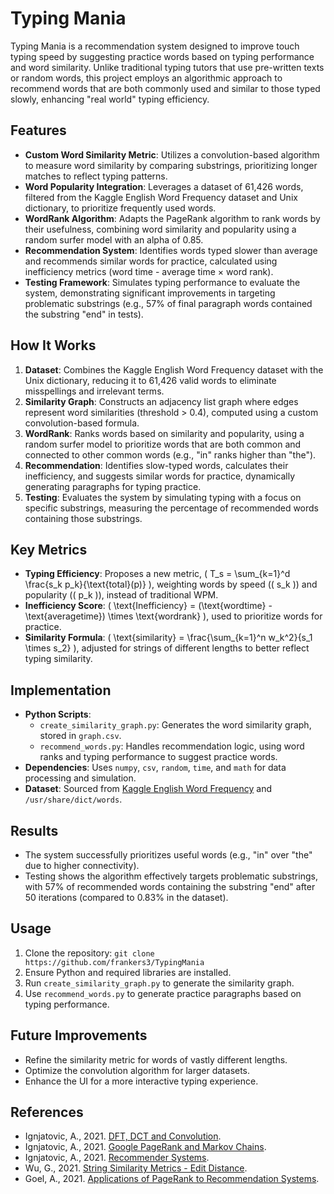 # Typing Mania

Typing Mania is a recommendation system designed to improve touch typing speed by suggesting practice words based on typing performance and word similarity. Unlike traditional typing tutors that use pre-written texts or random words, this project employs an algorithmic approach to recommend words that are both commonly used and similar to those typed slowly, enhancing "real world" typing efficiency.

## Features
- **Custom Word Similarity Metric**: Utilizes a convolution-based algorithm to measure word similarity by comparing substrings, prioritizing longer matches to reflect typing patterns.
- **Word Popularity Integration**: Leverages a dataset of 61,426 words, filtered from the Kaggle English Word Frequency dataset and Unix dictionary, to prioritize frequently used words.
- **WordRank Algorithm**: Adapts the PageRank algorithm to rank words by their usefulness, combining word similarity and popularity using a random surfer model with an alpha of 0.85.
- **Recommendation System**: Identifies words typed slower than average and recommends similar words for practice, calculated using inefficiency metrics (word time - average time × word rank).
- **Testing Framework**: Simulates typing performance to evaluate the system, demonstrating significant improvements in targeting problematic substrings (e.g., 57% of final paragraph words contained the substring "end" in tests).

## How It Works
1. **Dataset**: Combines the Kaggle English Word Frequency dataset with the Unix dictionary, reducing it to 61,426 valid words to eliminate misspellings and irrelevant terms.
2. **Similarity Graph**: Constructs an adjacency list graph where edges represent word similarities (threshold > 0.4), computed using a custom convolution-based formula.
3. **WordRank**: Ranks words based on similarity and popularity, using a random surfer model to prioritize words that are both common and connected to other common words (e.g., "in" ranks higher than "the").
4. **Recommendation**: Identifies slow-typed words, calculates their inefficiency, and suggests similar words for practice, dynamically generating paragraphs for typing practice.
5. **Testing**: Evaluates the system by simulating typing with a focus on specific substrings, measuring the percentage of recommended words containing those substrings.

## Key Metrics
- **Typing Efficiency**: Proposes a new metric, \( T_s = \sum_{k=1}^d \frac{s_k p_k}{\text{total}(p)} \), weighting words by speed (\( s_k \)) and popularity (\( p_k \)), instead of traditional WPM.
- **Inefficiency Score**: \( \text{Inefficiency} = (\text{wordtime} - \text{averagetime}) \times \text{wordrank} \), used to prioritize words for practice.
- **Similarity Formula**: \( \text{similarity} = \frac{\sum_{k=1}^n w_k^2}{s_1 \times s_2} \), adjusted for strings of different lengths to better reflect typing similarity.

## Implementation
- **Python Scripts**:
  - `create_similarity_graph.py`: Generates the word similarity graph, stored in `graph.csv`.
  - `recommend_words.py`: Handles recommendation logic, using word ranks and typing performance to suggest practice words.
- **Dependencies**: Uses `numpy`, `csv`, `random`, `time`, and `math` for data processing and simulation.
- **Dataset**: Sourced from [Kaggle English Word Frequency](https://www.kaggle.com/rtatman/english-word-frequency) and `/usr/share/dict/words`.

## Results
- The system successfully prioritizes useful words (e.g., "in" over "the" due to higher connectivity).
- Testing shows the algorithm effectively targets problematic substrings, with 57% of recommended words containing the substring "end" after 50 iterations (compared to 0.83% in the dataset).

## Usage
1. Clone the repository: `git clone https://github.com/frankers3/TypingMania`
2. Ensure Python and required libraries are installed.
3. Run `create_similarity_graph.py` to generate the similarity graph.
4. Use `recommend_words.py` to generate practice paragraphs based on typing performance.

## Future Improvements
- Refine the similarity metric for words of vastly different lengths.
- Optimize the convolution algorithm for larger datasets.
- Enhance the UI for a more interactive typing experience.

## References
- Ignjatovic, A., 2021. [DFT, DCT and Convolution](http://www.cse.unsw.edu.au/cs4121/lectures_2019/DFT_DCT_CONV_short.pdf).
- Ignjatovic, A., 2021. [Google PageRank and Markov Chains](http://www.cse.unsw.edu.au/cs4121/lectures_2019/pagerank_slides_short.pdf).
- Ignjatovic, A., 2021. [Recommender Systems](http://www.cse.unsw.edu.au/cs4121/lectures_2019/recommender_systems_short.pdf).
- Wu, G., 2021. [String Similarity Metrics - Edit Distance](https://www.baeldung.com/cs/string-similarity-edit-distance).
- Goel, A., 2021. [Applications of PageRank to Recommendation Systems](https://web.stanford.edu/class/msande233/handouts/lectures.pdf).
